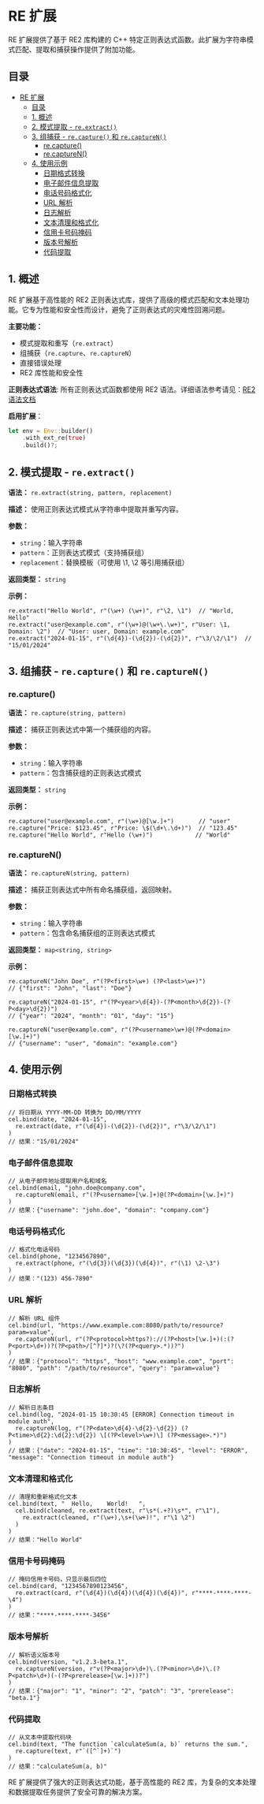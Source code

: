 # RE 扩展

RE 扩展提供了基于 RE2 库构建的 C++ 特定正则表达式函数。此扩展为字符串模式匹配、提取和捕获操作提供了附加功能。

## 目录

- [RE 扩展](#re-扩展)
  - [目录](#目录)
  - [1. 概述](#1-概述)
  - [2. 模式提取 - `re.extract()`](#2-模式提取---reextract)
  - [3. 组捕获 - `re.capture()` 和 `re.captureN()`](#3-组捕获---recapture-和-recapturen)
    - [re.capture()](#recapture)
    - [re.captureN()](#recapturen)
  - [4. 使用示例](#4-使用示例)
    - [日期格式转换](#日期格式转换)
    - [电子邮件信息提取](#电子邮件信息提取)
    - [电话号码格式化](#电话号码格式化)
    - [URL 解析](#url-解析)
    - [日志解析](#日志解析)
    - [文本清理和格式化](#文本清理和格式化)
    - [信用卡号码掩码](#信用卡号码掩码)
    - [版本号解析](#版本号解析)
    - [代码提取](#代码提取)

## 1. 概述

RE 扩展基于高性能的 RE2 正则表达式库，提供了高级的模式匹配和文本处理功能。它专为性能和安全性而设计，避免了正则表达式的灾难性回溯问题。

**主要功能：**
- 模式提取和重写（`re.extract`）
- 组捕获（`re.capture`、`re.captureN`）
- 直接错误处理
- RE2 库性能和安全性

**正则表达式语法**: 所有正则表达式函数都使用 RE2 语法。详细语法参考请见：[RE2 语法文档](https://github.com/google/re2/wiki/Syntax)

**启用扩展**：
```rust
let env = Env::builder()
    .with_ext_re(true)
    .build()?;
```

## 2. 模式提取 - `re.extract()`

**语法：** `re.extract(string, pattern, replacement)`

**描述：** 使用正则表达式模式从字符串中提取并重写内容。

**参数：**
- `string`：输入字符串
- `pattern`：正则表达式模式（支持捕获组）
- `replacement`：替换模板（可使用 \1, \2 等引用捕获组）

**返回类型：** `string`

**示例：**
```cel
re.extract("Hello World", r"(\w+) (\w+)", r"\2, \1")  // "World, Hello"
re.extract("user@example.com", r"(\w+)@(\w+\.\w+)", r"User: \1, Domain: \2")  // "User: user, Domain: example.com"
re.extract("2024-01-15", r"(\d{4})-(\d{2})-(\d{2})", r"\3/\2/\1")  // "15/01/2024"
```

## 3. 组捕获 - `re.capture()` 和 `re.captureN()`

### re.capture()

**语法：** `re.capture(string, pattern)`

**描述：** 捕获正则表达式中第一个捕获组的内容。

**参数：**
- `string`：输入字符串
- `pattern`：包含捕获组的正则表达式模式

**返回类型：** `string`

**示例：**
```cel
re.capture("user@example.com", r"(\w+)@[\w.]+")       // "user"
re.capture("Price: $123.45", r"Price: \$(\d+\.\d+)")  // "123.45"
re.capture("Hello World", r"Hello (\w+)")            // "World"
```

### re.captureN()

**语法：** `re.captureN(string, pattern)`

**描述：** 捕获正则表达式中所有命名捕获组，返回映射。

**参数：**
- `string`：输入字符串
- `pattern`：包含命名捕获组的正则表达式模式

**返回类型：** `map<string, string>`

**示例：**
```cel
re.captureN("John Doe", r"(?P<first>\w+) (?P<last>\w+)")  
// {"first": "John", "last": "Doe"}

re.captureN("2024-01-15", r"(?P<year>\d{4})-(?P<month>\d{2})-(?P<day>\d{2})")
// {"year": "2024", "month": "01", "day": "15"}

re.captureN("user@example.com", r"(?P<username>\w+)@(?P<domain>[\w.]+)")
// {"username": "user", "domain": "example.com"}
```

## 4. 使用示例

### 日期格式转换
```cel
// 将日期从 YYYY-MM-DD 转换为 DD/MM/YYYY
cel.bind(date, "2024-01-15",
  re.extract(date, r"(\d{4})-(\d{2})-(\d{2})", r"\3/\2/\1")
)
// 结果："15/01/2024"
```

### 电子邮件信息提取
```cel
// 从电子邮件地址提取用户名和域名
cel.bind(email, "john.doe@company.com",
  re.captureN(email, r"(?P<username>[\w.]+)@(?P<domain>[\w.]+)")
)
// 结果：{"username": "john.doe", "domain": "company.com"}
```

### 电话号码格式化
```cel
// 格式化电话号码
cel.bind(phone, "1234567890",
  re.extract(phone, r"(\d{3})(\d{3})(\d{4})", r"(\1) \2-\3")
)
// 结果："(123) 456-7890"
```

### URL 解析
```cel
// 解析 URL 组件
cel.bind(url, "https://www.example.com:8080/path/to/resource?param=value",
  re.captureN(url, r"(?P<protocol>https?)://(?P<host>[\w.]+)(:(?P<port>\d+))?(?P<path>/[^?]*)?(\?(?P<query>.*))?")
)
// 结果：{"protocol": "https", "host": "www.example.com", "port": "8080", "path": "/path/to/resource", "query": "param=value"}
```

### 日志解析
```cel
// 解析日志条目
cel.bind(log, "2024-01-15 10:30:45 [ERROR] Connection timeout in module auth",
  re.captureN(log, r"(?P<date>\d{4}-\d{2}-\d{2}) (?P<time>\d{2}:\d{2}:\d{2}) \[(?P<level>\w+)\] (?P<message>.*)")
)
// 结果：{"date": "2024-01-15", "time": "10:30:45", "level": "ERROR", "message": "Connection timeout in module auth"}
```

### 文本清理和格式化
```cel
// 清理和重新格式化文本
cel.bind(text, "  Hello,    World!   ",
  cel.bind(cleaned, re.extract(text, r"\s*(.+?)\s*", r"\1"),
    re.extract(cleaned, r"(\w+),\s+(\w+)!", r"\1 \2")
  )
)
// 结果："Hello World"
```

### 信用卡号码掩码
```cel
// 掩码信用卡号码，只显示最后四位
cel.bind(card, "1234567890123456",
  re.extract(card, r"(\d{4})(\d{4})(\d{4})(\d{4})", r"****-****-****-\4")
)
// 结果："****-****-****-3456"
```

### 版本号解析
```cel
// 解析语义版本号
cel.bind(version, "v1.2.3-beta.1",
  re.captureN(version, r"v(?P<major>\d+)\.(?P<minor>\d+)\.(?P<patch>\d+)(-(?P<prerelease>[\w.]+))?")
)
// 结果：{"major": "1", "minor": "2", "patch": "3", "prerelease": "beta.1"}
```

### 代码提取
```cel
// 从文本中提取代码块
cel.bind(text, "The function `calculateSum(a, b)` returns the sum.",
  re.capture(text, r"`([^`]+)`")
)
// 结果："calculateSum(a, b)"
```

RE 扩展提供了强大的正则表达式功能，基于高性能的 RE2 库，为复杂的文本处理和数据提取任务提供了安全可靠的解决方案。 